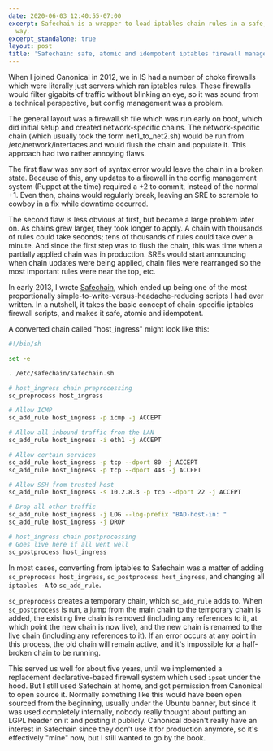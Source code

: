 ```yaml
---
date: 2020-06-03 12:40:55-07:00
excerpt: Safechain is a wrapper to load iptables chain rules in a safe, atomic, idempotent
  way.
excerpt_standalone: true
layout: post
title: 'Safechain: safe, atomic and idempotent iptables firewall management'
---
```

When I joined Canonical in 2012, we in IS had a number of choke firewalls which were literally just servers which ran iptables rules.  These firewalls would filter gigabits of traffic without blinking an eye, so it was sound from a technical perspective, but config management was a problem.

The general layout was a firewall.sh file which was run early on boot, which did initial setup and created network-specific chains.  The network-specific chain (which usually took the form net1_to_net2.sh) would be run from /etc/network/interfaces and would flush the chain and populate it.  This approach had two rather annoying flaws.

The first flaw was any sort of syntax error would leave the chain in a broken state.  Because of this, any updates to a firewall in the config management system (Puppet at the time) required a +2 to commit, instead of the normal +1.  Even then, chains would regularly break, leaving an SRE to scramble to cowboy in a fix while downtime occurred.

The second flaw is less obvious at first, but became a large problem later on.  As chains grew larger, they took longer to apply.  A chain with thousands of rules could take seconds; tens of thousands of rules could take over a minute.  And since the first step was to flush the chain, this was time when a partially applied chain was in production.  SREs would start announcing when chain updates were being applied, chain files were rearranged so the most important rules were near the top, etc.

In early 2013, I wrote [Safechain](https://github.com/rfinnie/safechain), which ended up being one of the most proportionally simple-to-write-versus-headache-reducing scripts I had ever written.  In a nutshell, it takes the basic concept of chain-specific iptables firewall scripts, and makes it safe, atomic and idempotent.

A converted chain called "host_ingress" might look like this:

```bash
#!/bin/sh

set -e

. /etc/safechain/safechain.sh

# host_ingress chain preprocessing
sc_preprocess host_ingress

# Allow ICMP
sc_add_rule host_ingress -p icmp -j ACCEPT

# Allow all inbound traffic from the LAN
sc_add_rule host_ingress -i eth1 -j ACCEPT

# Allow certain services
sc_add_rule host_ingress -p tcp --dport 80 -j ACCEPT
sc_add_rule host_ingress -p tcp --dport 443 -j ACCEPT

# Allow SSH from trusted host
sc_add_rule host_ingress -s 10.2.8.3 -p tcp --dport 22 -j ACCEPT

# Drop all other traffic
sc_add_rule host_ingress -j LOG --log-prefix "BAD-host-in: "
sc_add_rule host_ingress -j DROP

# host_ingress chain postprocessing
# Goes live here if all went well
sc_postprocess host_ingress
```

In most cases, converting from iptables to Safechain was a matter of adding `sc_preprocess host_ingress`, `sc_postprocess host_ingress`, and changing all `iptables -A` to `sc_add_rule`.

`sc_preprocess` creates a temporary chain, which `sc_add_rule` adds to.  When `sc_postprocess` is run, a jump from the main chain to the temporary chain is added, the existing live chain is removed (including any references to it, at which point the new chain is now live), and the new chain is renamed to the live chain (including any references to it).  If an error occurs at any point in this process, the old chain will remain active, and it's impossible for a half-broken chain to be running.

This served us well for about five years, until we implemented a replacement declarative-based firewall system which used `ipset` under the hood.  But I still used Safechain at home, and got permission from Canonical to open source it.  Normally something like this would have been open sourced from the beginning, usually under the Ubuntu banner, but since it was used completely internally, nobody really thought about putting an LGPL header on it and posting it publicly.  Canonical doesn't really have an interest in Safechain since they don't use it for production anymore, so it's effectively "mine" now, but I still wanted to go by the book.
